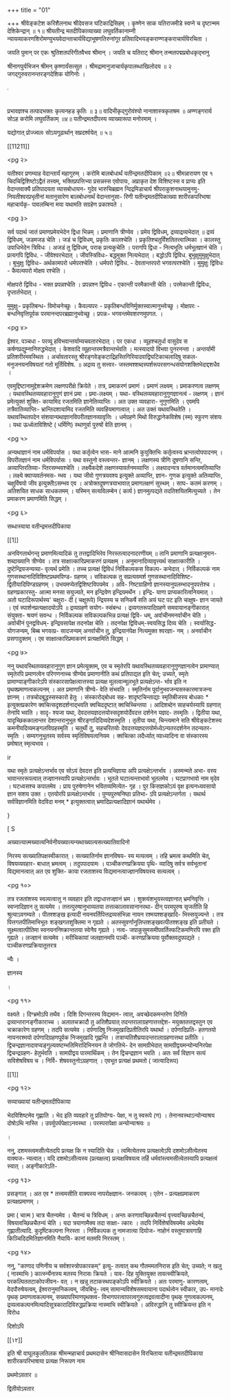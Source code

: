 +++
title = "01"

+++
श्रीवेङ्कटेश करिशैलनाथ श्रीदेवसज घटिकाद्रिसिहम् । कृष्णेन साक यतिराजमीडे स्वप्ने च दृष्टान्मम देशिकेन्द्रान् ॥ १॥ श्रीयतीन्द्र मतदीपिकाव्याख्या लघुवर्तिकानाम्नी न्यायव्याकरणशिरोमण्युभयवेदान्ताचार्यविद्याभूषणतिरुनांगूर प्रतिवादिभयङ्कराण्णङ्कराचार्यविरचिता । 

जयति पुमान् पर एकः श्रुतिशतपरिगीतवैभव श्रीमान् । जयति च यतिराट् श्रीमान् तन्मतपद्मप्रबोधकृद्भानु 

श्रीनागपुर्यभिजन श्रीमन् कृष्णार्यंसत्सुत । श्रीमद्रामानुजाचार्यकृपालब्धाखिलोदय ॥ २ जगद्गुरुवरानन्तरङ्गदेशिक योगिनोः । 

་ 

प्रभावज्ञश्च तत्पादभक्तः कृत्यनहड कृतिः ॥ ३॥ वादिभीकृद्गुरोवंश्यो नानाशास्त्रकृतश्रम ॥ अण्णङ्गरार्य सोऽह करोमि लघुवर्तिकाम् ॥४॥ यतीन्द्रमतदीपस्य व्याख्यारूपा मनोरमाम् । 

यद्योगात् प्रोज्ज्वलः सोऽयगूढार्थान् सप्रदर्श्वयेत् ॥ ५॥ 

[[11211]]



<pg २>


 
 
यतीश्वर प्रणम्याह वेदान्तार्यं महागुरुम् । करोमि बालबोधार्थं यतीन्द्रमतदीपिकाम् ॥२॥ श्रीमन्नारायण एव १ चिदचिद्विशिष्टोऽद्वैतं तत्त्वम्, भक्तिप्रपत्तिभ्या प्रसन्नस्स एवोपायः, अप्राकृत देश विशिष्टस्स व प्राप्यः इति वेदान्तवाक्यै प्रतिपादयता व्यासबोधायन- गुदेव भारुचिब्रह्मन न्दिद्रमिडाचार्य श्रीपराकुशनाथयामुनमु- नियतीश्वरप्रभृतीनां मतानुसारेण बालबोधनार्थं वेदान्तानुसा- रिणी यतीन्द्रमतदीपिकाख्या शारीरकपरिभाषा महाचार्यकृ- पावलम्बिना मया यथामति सग्रहेण प्रकाश्यते । 



<pg ३>


 
सर्व पदार्थ जातं प्रमाणप्रमेयभेदेन द्विधा भिन्नम् । प्रमाणानि त्रीण्येव । प्रमेय द्विविधम्, द्रव्याद्रव्यभेदात् ॥ द्रव्यं द्विविधम्, जडमजड चेति । जडं च द्विविधम्, प्रकृतिः कालश्चेति । प्रकृतिश्चतुर्विंशतितत्त्वात्मिका । कालस्तु उपाधिभेदेन त्रिविधः । अजडं तु द्विविधम्, पराक् प्रत्यकुचेति । परागपि द्विधा - नित्यभूतिः धर्मभूतज्ञानं चेति । प्रत्यगपि द्विविध. - जीवेश्वरभेदात् । जीवस्त्रिविधः- बद्धमुक्त नित्यभेदात् । बद्धोऽपि द्विविध. बुभुक्षुमुमुक्षुभेदात् । बुभुक्षुः द्विविधः- अर्थकामपरो धर्मपरश्चेति । धर्मपरो द्विविध. - देवतान्तरपरो भगवत्परश्चेति । मुमुक्षुः द्विविधः - कैवल्यपरो मोक्षप रश्चेति । 

मोक्षपरो द्विविधः - भक्त प्रपन्नश्चेति । प्रपन्नश्न द्विविध - एकान्ती परमैकान्ती चेति । परमेकान्ती द्विविधः, दृप्तार्तभेदात् । 



 

मुमुक्षुः- प्रकृतिबन्ध- विमोचनेच्छुः । कैवल्यपरः - प्रकृतिबन्धविनिर्मुक्तस्वात्मानुभवेच्छु । मोक्षपरः - बन्धनिवृत्तिपूर्वक परमानन्दपरब्रह्मानुभवेच्छु । प्रपन्नः- भगवन्तमेवशरणमुपगत. । 





<pg ४>

ईश्वर. पञ्चधा - परव्यू हविभवान्तर्याम्यचवतारभेदात् । पर एकधा । व्यूहश्चतुर्धा वासुदेव स कर्षणप्रद्युम्नानिरुद्धभेदात् । केशवादि व्यूहान्तरमत्रैवान्तर्भवति । मत्स्यादयो विभवा पुनरनन्ता । अन्तर्यामी प्रतिशरीरमवस्थितः । अर्चावतारस्तु श्रीरङ्गवेङ्कटाद्रिहस्तिगिरियादवाद्विघटिकाचलादिषु सकल- मनुजनयनविषयतां गतो मूर्तिविशेष. ॥ अद्रव्य तु सत्त्वर- जस्तमश्शब्दस्पर्शरूपरसगन्धसंयोगशक्तिभेदाद्दशधैव । 

एवमुद्दिष्टानामुद्देशक्रमेण लक्षणपरीक्षे क्रियेते । तत्र, प्रमाकरणं प्रमाणं । प्रमाणं लक्ष्यम् । प्रमाकरणत्व लक्षणम् । यथावस्थितव्यवहारानुगुणं ज्ञानं प्रमा । प्रमा-लक्ष्यम् । यथा- वस्थितव्यवहारानुगुणज्ञानत्वं - लक्षणम् । ज्ञानं प्रमेत्युक्तं शुक्ति- कायामिद रजतमिति ज्ञानेतिव्याप्तिः । अत उक्त व्यवहारा- नुगुणमिति । एवमपि तत्रैवातिव्याप्तिः- भ्रान्तिदशायामिद रजतमिति व्यवहियमाणत्वात् । अत उक्तं यथावस्थितेति । यथावस्थितपदेन संशयान्यथाज्ञानविपरीतज्ञानव्यावृत्तिः । धर्मग्रहणे मिथो विरुद्धानेकविशेष (स्म) स्फुरण संशयः । यथा ऊर्ध्वताविशिष्टे ( धर्मिणि) स्थाणुर्वा पुरुषों वेति ज्ञानम् । 



 



<pg ५>


 
अन्यथाज्ञानं नाम धर्मविपर्यास । यथा कर्तृत्वेन भास- माने आत्मनि कुयुक्तिभिः कर्तृत्वस्य भ्रान्तत्वोपपादनम् । विपरीतज्ञानं नाम धर्मविपर्यासः । यथा वस्तुनो वस्त्वन्तर- ज्ञानम् । लक्षणस्य त्रीणि दूषणानि सन्ति, अव्याप्तिरतिव्या- प्तिरसम्भवश्चेति । लक्ष्यैकदेशे लक्षणस्यावर्तनमव्याप्ति । लक्ष्यादन्यत्र वर्तमानत्वमतिव्याप्ति । लक्ष्ये क्वाप्यवर्तनमस- म्भव । यथा जीवो गुणत्रयवश्य इत्युक्ते अव्याप्ति, ज्ञान- गुणक इत्युक्ते अतिव्याप्तिः, चक्षुर्विषयो जीव इत्युक्तेोऽसम्भव एव । अत्रोक्तदूषणत्रयाभावात् प्रमाणलक्षणं सुस्थम् । साघ- कतमं करणम् । अतिशयित साधक साधकतमम् । यस्मिन् सत्यविलम्बेन ( कार्य ) ज्ञानमुत्पद्यते तदतिशयितमित्युच्यते । तेन प्रमाकरण प्रमाणमिति सिद्धम् । 





<pg ६>


 
सब्धास्याया वतीन्द्रमत्तदीपिकाया 

[[1]]

अनविगतार्थगन्तृ प्रमाणमित्यादिकं तु तत्तद्वादिभिरेव निरस्तत्वादनादरणीयम् ॥ तानि प्रमाणानि प्रत्यक्षानुमान- शब्दाख्यानि त्रीण्येव । तत्र साक्षात्कारिप्रमाकरणं प्रत्यक्षम् । अनुमानादिव्यावृत्त्यर्थ साक्षात्कारीति । दुष्टेन्द्रियजन्यव्या- वृत्यर्थ प्रमेति । तच्च प्रत्यक्षं द्विविधं निर्विकल्पकस विकल्प- कभेदात् । निर्विकल्पकं नाम गुणसस्थानादिविशिष्टप्रथमपिण्ड- ग्रहणम् । सविकल्पक तु सप्रत्यवमर्श गुणसस्थानादिविशिष्ट- द्वितीयादिपिण्डग्रहणम् । उभयमप्येतद्विशिष्टविपयमेव । अवि- गिष्टग्राहिणो ज्ञानस्यानुपलम्भादनुपपत्तेश्च । ग्रहणप्रकारस्तु- आत्मा मनसा सयुज्यते, मन इन्द्रियेण इन्द्रियमर्थेन । इन्द्रि- याणा प्राप्यकारित्वनियमात् । अतो घटादिरूपार्थस्य' चक्षुरा- दी ( चक्षूरूपे) न्द्रियस्य च सनिकर्षे सति अयं घट पट इति चाक्षुष- ज्ञान जायते । एवं स्पार्शनप्रत्यक्षादयोऽपि ॥ द्रव्यग्रहणे सयोग- स्संबन्ध । द्रव्यगतरूपादिग्रहणे समवायानङ्गीकारात् संयुक्ता- श्रयणं सवन्ध । निर्विकल्पक सविकल्पकभिन्न प्रत्यक्षं द्विवि- धम्, अर्वाचीनमनर्वाचीन चेति । अर्वाचीनं पुनद्वविधम्- इन्द्रियसापेक्ष तदनपेक्ष चेति । तदनपेक्ष द्विविधम्-स्वयसिद्ध दिव्य चेति । स्वर्यासिद्ध-योगजन्यम्, बिब्ब भगवत्प्र- सादजन्यम् अनर्वाचीन तु, इन्द्रियानंपेक्ष नित्यमुक्त श्वरज्ञा- नम् । अनर्वाचीन प्रसगादुक्तम् । एव साक्षात्कारिप्रमाकरणं प्रत्यक्षमिति सिद्धम् । 



<pg ७>


 
ननु यथावस्थितव्यवहारानुगुण ज्ञान प्रमेत्युक्तम्, एव च स्मृतेरपि यथावस्थितव्यवहारानुगुणज्ञानत्वेन प्रामाण्यात् स्मृतेरपि प्रमाणत्वेन परिगणनाच्च त्रीण्येव प्रमाणानीति कथं प्रतिपाद्यत इति चेत्; उच्यते, स्मृतेः प्रामाण्याङ्गीकारेऽपि संस्कारसापेक्षत्वात्तस्या प्रत्यक्ष मूलत्वान्मूलभूते प्रत्यक्षेऽन्त- र्भाव इति न पृथक्प्रमाणत्वकल्पनम् । अत प्रमाणानि त्रीण्ये- वेति संभवति । स्मृतिर्नाम पूर्वानुभवजन्यसस्कारमात्रजन्य ज्ञानम् । तत्रचोदबुद्धस्सस्कारो हेतुः । संस्कारोद्बोधव सह- शादृष्टचिन्ताद्याः स्मृतिबीजस्य बोधकाः * इत्युक्तप्रकारेण क्वचित्सदृशदर्शनाद्भवति क्वचिददृष्टात् क्वचिच्चिन्तया । आदिशब्देन साहचर्यस्यापि ग्रहणात् तेनापि भवति । सादृ- श्यजा यथा, देवदत्तयज्ञदत्तयोस्सदृशयोर्देवदत्त दर्शनेन यज्ञद- तस्मृतिः । द्वितीया यथा, यादृच्छिककालान्तर देशान्तरानुभूत श्रीरङ्गादिदिव्यदेशस्मृति । तृतीया यथा, चिन्त्यमाने सति श्रीवेङ्कटेशस्य कमनीयदिव्यमङ्गलविग्रहस्मृति । चतुर्थी तु, सहचरितयोः देवदत्तयज्ञदत्तयोर्मध्येऽन्यतरदर्शनेन तदन्यतर- स्मृतिः । सम्यगनुभूतस्य सर्वस्य स्मृतिविषयत्वनियम । क्वचित्का लदैर्ध्यात् व्याध्यादिना वा संस्कारस्य प्रमोषात् स्मृत्यभाव । 





ir 



यथा स्मृतेः प्रत्यक्षेऽन्तर्भाव एव सोऽयं देवदत्त इति प्रत्यभिज्ञाया अपि प्रत्यक्षेऽन्तर्भाव । अस्मन्मते अभा- वस्य भावान्तररूपत्वात् तज्ज्ञानस्यापि प्रत्यक्षेऽन्तर्भावः । भूतले घटात्यन्ताभावो भूतलमेव । घटप्रागभावो नाम मृदेव । घटध्वसश्च कपालमेव । प्राय पुरुषेणानेन भवितव्यमित्येत- गृह । पुर किसज्ञकोऽयं वृक्ष इत्यनध्यवसायो ज्ञान सशय उक्त । एतयोरपि प्रत्यक्षेऽन्तर्भाव । पुण्यपुरुषनिष्ठा प्रतिभा- ऽपि प्रत्यक्षेऽन्तर्गता । यथार्थ सर्वविज्ञानमिति वेदविदा मनम् * इत्युक्तत्वात् भ्रमादिप्रत्यक्षादिज्ञानं यथार्थमेव । 




 

} 

 

[ S 

अख्यात्यात्मख्यात्यनिर्वनीयख्यात्यन्यथाख्यात्यसत्ख्यातिवादिनो 

निरस्य सत्ख्यातिपक्षस्वीकारात् । सत्ख्यातिर्नाम ज्ञानविषय- स्य मत्यत्वम् । तहि भ्रमत्व कथमिति चेत्, विषयव्यवहार- बाधात् भ्रमत्वम् । तदुपपादयामः । पञ्चीकरणप्रक्रियया पृथि- व्यादिषु सर्वत्र सर्वभूतानां विद्यमानत्वात् अत एव शुक्ति- काया रजताशस्य विद्यमानत्वाज्ज्ञानविषयस्य सत्यत्वम् । 










<pg १०>




तत्र रजतांशस्य स्वल्पत्वात्तु न व्यवहार इति तद्वाधात्तज्ज्ञानं भ्रम । शुक्त्यंशभूयस्त्वज्ञानात् भ्रमनिवृत्तिः । स्वप्नादिज्ञान तु सत्यमेव । तत्तत्पुरुषानुभाव्यतया तत्तत्कालावसानानरथा- दीन् परमपुरुष सृजतीति हि श्रुत्याऽवगम्यते । पीतश्शङ्ख इत्यादी नयनवर्तिपित्तद्रव्यसंभिन्ना नायन रश्मयश्शङ्खादि- भिस्सयुज्यन्ते । तत्र पित्तगतपीतिमाभिभूतः शङ्खगतशुक्लिमा न गृह्यते । अतस्सुवर्णानुलिप्तशङ्खवत्पीतश्शङ्ख इति प्रतीयते । सूक्ष्मत्वात्पीतिमा स्वनयननिष्क्रान्ततया स्वेनैव गृह्यते । नत्व- जपाकुसुमसमीपवर्तिस्फटिकमणिरपि रक्त इति गृह्यते । लज्ज्ञानं सत्यमेव । मरीचिकायां जलज्ञानमपि पञ्ची- करणप्रक्रियया पूर्वोक्तवदुपपद्यते । पञ्चीकरणप्रक्रियातूत्तरत्र 

न्यैः । 



ज्ञानस्य 

। 

 



<pg ११>


 
वक्ष्यते । दिग्भ्रमोऽपि तथैव । दिशि दिगन्तरस्य विद्यमान- त्वात्, अवच्छेदकमन्तरेण दिगिति द्रव्यान्तरानङ्गीकाराच्च । अलातचक्रादौ तु अतिशैप्रयात् तदन्तरालाग्रहणात्तत्तद्देश- मयुक्ततत्तद्वस्तुन एव चक्राकारेण ग्रहणम् । तदपि सत्यमेव । दर्पणादिषु निजमुखादिप्रतीतिरपि यथार्था । दर्पणादिप्रति- हतगतयो नायनरश्मयो दर्पणादिग्रहणपूर्वक निजमुखादि गृह्णन्ति । तत्राप्यतिशैघ्रयादन्तरालाग्रहणात्तथा प्रतीतिः । द्विचन्द्रज्ञानादावप्यङ्गुल्यवष्टम्भतिमिरादिभिनयन ते जोगतिभे- देन सामग्रीभेदात् सामग्रीद्वयमन्योन्यनिरपेक्ष द्विचन्द्रग्रहण- हेतुर्भवति । सामग्रीद्वय पारमार्थिकम् । तेन द्विचन्द्रज्ञान भवति । अतः सर्वं विज्ञान सत्यं सविशेषविषय च । निर्वि- शेषवस्तुनोऽग्रहणात् । एवभूत प्रत्यक्षं प्रथमतो ( जात्यादिरूप) 

[[1]]




<pg १२>


 सव्याख्यायां यतीन्द्रमतदीपिकाया 

भेदविशिष्टमेव गृह्णाति । भेद इति व्यवहारे तु प्रतियोग्य- पेक्षा, न तु स्वरूपे (ण) । तेनानवस्थाऽन्योन्याश्रय दोषोऽथि नास्ति । उपर्युपर्यपेक्षाऽनवस्था । परस्परापेक्षा अन्योन्याश्रयः ॥ 

। 

ननु, दशमस्त्वमसीत्येतदपि प्रत्यक्ष कि न स्यादिति चेन्न । त्वमित्येतस्य प्रत्यक्षत्वेऽपि दशमोऽसीत्येतस्य वाक्यज- न्यत्वात्। यदि दशमोऽसीत्यस्य (प्रत्यक्षत्व) प्रत्यक्षविषयत्व तर्हि धर्मवांस्त्वमसीत्येतस्यापि प्रत्यक्षत्वं स्यात् । अङ्गीकारेऽति- 




 



<pg १३>


 
प्रसङ्गात् । अत एव * तत्त्वमसीति वाक्यस्य नापरोक्षज्ञान- जनकत्वम् । एतेन - प्रत्यक्षप्रमाकरण प्रत्यक्षप्रमाणम् । 

प्रमा ( चात्म ) चात्र चैतन्यमेव । चैतन्यं च त्रिविधम् । अन्तः करणावच्छिन्नचैतन्यं वृत्त्यवच्छिन्नचैतन्यं, विषयावच्छिन्नचैतन्यं चेति । यदा त्रयाणामैक्य तदा साक्षा- त्कारः । तदपि निर्विशेषविषयमेव अभेदमेव गृह्णातीत्यादि. कुदृष्टिकल्पना निरस्ता । निर्विकल्पक तु नामजात्या दियोज- नाहोनं वस्तुमात्रावगाहि किञ्चिदिदमितिज्ञानमिति नैयायि- कानां मतमपि निरस्तम् । 




<pg १४>


 


ननु, "काणाद पणिनीय च सर्वशास्त्रोपकारकम्" इत्यु- तत्वात् कथ गौतममतनिरास इति चेत्; उच्यते; न खलु ( नास्माभिः ) कार्त्स्न्येनास्य मतस्य निरासः क्रियते । याव- दिह युक्तियुक्त तावत्स्वीक्रियते, परकल्पिततटाकोपजीवन- वत् । न खन्नु तटाकस्थपङ्कोऽपि स्वीक्रियते । अतः परमाणु- कारणत्वम्, वेदपौरुषेयत्वम्, ईश्वरानुमानिकत्वम्, जीवबिभु- त्वम् सामान्यविशेषसमवायाना पदार्थत्वेन स्वीकार, उप- मानादेः पृथक् प्रमाणत्वकल्पनम्, सख्यापरिमाणपृथक्त्व- विभागपरत्वापरत्वगुरुत्वद्रवत्वादीना पृथक् गुणत्वकल्पनम्, द्रव्यत्वकल्पनमित्यादिसूत्रकारादिविरुद्धप्रक्रिया नास्माभि स्वीक्रियते । अविरुद्धानि तु स्वीक्रियन्त इति न विरोधः 

दिशोऽपि 

[[١٢]]

इति श्री वाघूलकुलतिलक श्रीमन्महाचार्य प्रथमदासेन श्रीनिवासदासेन विरचिताया यतीन्द्रमतदीपिकाया शारीरकपरिभाषाया प्रत्यक्ष निरूपण नाम 

प्रथमोऽवतार ॥ 


द्वितीयोऽवतार 


